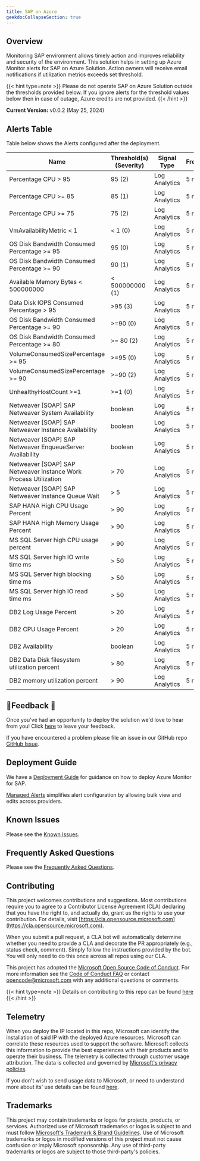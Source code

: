```yaml
---
title: SAP on Azure
geekdocCollapseSection: true
---
```


## Overview

Monitoring SAP environment allows timely action and improves reliability and security of the environment. This solution helps in setting up Azure Monitor alerts for SAP on  Azure Solution. Action owners will receive email notifications if utilization metrics exceeds set threshold.

{{< hint type=note >}}
Please do not operate SAP on Azure Solution outside the thresholds provided below. If you ignore alerts for the threshold values below then in case of outage, Azure credits are not provided.
{{< /hint >}}

**Current Version:**
v0.0.2 (May 25, 2024)

## Alerts Table

Table below shows the Alerts configured after the deployment.

| Name                                                       | Threshold(s) (Severity)                    | Signal Type             | Frequency | \# Alert Rules |
| ---------------------------------------------------------- | ------------------------------------------ | ----------------------- | --------- | -------------- |
| Percentage CPU > 95                                        | 95 (2)                                     | Log Analytics           | 5 min     | Default        |
| Percentage CPU >= 85                                       | 85 (1)                                     | Log Analytics           | 5 min     | Default        |
| Percentage CPU >= 75                                       | 75 (2)                                     | Log Analytics           | 5 min     | Default        |
| VmAvailabilityMetric < 1                                   | < 1 (0)                                    | Log Analytics           | 5 min     | Default        |
| OS Disk Bandwidth Consumed Percentage >= 95                | 95 (0)                                     | Log Analytics           | 5 min     | Default        |
| OS Disk Bandwidth Consumed Percentage >= 90                | 90 (1)                                     | Log Analytics           | 5 min     | Default        |
| Available Memory Bytes < 500000000                         | < 500000000 (1)                            | Log Analytics           | 5 min     | Default        |
| Data Disk IOPS Consumed Percentage > 95                    | \>95 (3)                                   | Log Analytics           | 5 min     | Default        |
| OS Disk Bandwidth Consumed Percentage >= 90                | \>=90 (0)                                  | Log Analytics           | 5 min     | Default        |
| OS Disk Bandwidth Consumed Percentage >= 80                | \>= 80 (2)                                 | Log Analytics           | 5 min     | Default        |
| VolumeConsumedSizePercentage >= 95                         | \>=95 (0)                                  | Log Analytics           | 5 min     | Default        |
| VolumeConsumedSizePercentage >= 90                         | \>=90 (2)                                  | Log Analytics           | 5 min     | Default        |
| UnhealthyHostCount >=1                                     | \>=1 (0)                                   | Log Analytics           | 5 min     | Default        |
| Netweaver [SOAP] SAP Netweaver System Availability         | boolean                                    | Log Analytics           | 5 min     | Default        |
| Netweaver [SOAP] SAP Netweaver Instance Availability       | boolean                                    | Log Analytics           | 5 min     | Default        |
| Netweaver [SOAP] SAP Netweaver EnqueueServer Availability  | boolean                                    | Log Analytics           | 5 min     | Default        |
| Netweaver [SOAP] SAP Netweaver Instance Work Process Utilization | > 70                                 | Log Analytics           | 5 min     | Default        |
| Netweaver [SOAP] SAP Netweaver Instance Queue Wait         | > 5                                        | Log Analytics           | 5 min     | Default        |
| SAP HANA High CPU Usage Percent                            | > 90                                       | Log Analytics           | 5 min     | Default        |
| SAP HANA High Memory Usage Percent                         | > 90                                       | Log Analytics           | 5 min     | Default        |
| MS SQL Server high CPU usage percent                       | > 90                                       | Log Analytics           | 5 min     | Default        |
| MS SQL Server high IO write time ms                        | > 50                                       | Log Analytics           | 5 min     | Default        |
| MS SQL Server high blocking time ms                        | > 50                                       | Log Analytics           | 5 min     | Default        |
| MS SQL Server high IO read time ms                         | > 50                                       | Log Analytics           | 5 min     | Default        |
| DB2 Log Usage Percent                                      | > 20                                       | Log Analytics           | 5 min     | Default        |
| DB2 CPU Usage Percent                                      | > 20                                       | Log Analytics           | 5 min     | Default        |
| DB2 Availability                                           | boolean                                    | Log Analytics           | 5 min     | Default        |
| DB2 Data Disk filesystem utilization percent               | > 80                                       | Log Analytics           | 5 min     | Default        |
| DB2 memory utilization percent                             | > 90                                       | Log Analytics           | 5 min     | Default        |





## 📣Feedback 📣

Once you've had an opportunity to deploy the solution we'd love to hear from you! Click [here](https://aka.ms/alz/monitor/feedback) to leave your feedback.

If you have encountered a problem please file an issue in our GitHub repo [GitHub Issue](https://github.com/Azure/azure-monitor-baseline-alerts/issues).

## Deployment Guide

We have a [Deployment Guide](https://learn.microsoft.com/en-us/azure/sap/monitor/quickstart-portal) for guidance on how to deploy Azure Monitor for SAP.

[Managed Alerts](https://github.com/Azure/Azure-Monitor-for-SAP-solutions-preview/wiki/9-.b.-Managed-alerts-enabling-bulk-alerts) simplifies alert configuration by allowing bulk view and edits across providers.

## Known Issues

Please see the [Known Issues](Known-Issues).

## Frequently Asked Questions

Please see the [Frequently Asked Questions](FAQ).

## Contributing

This project welcomes contributions and suggestions.
Most contributions require you to agree to a Contributor License Agreement (CLA)
declaring that you have the right to, and actually do, grant us the rights to use your contribution.
For details, visit [https://cla.opensource.microsoft.com](https://cla.opensource.microsoft.com).

When you submit a pull request, a CLA bot will automatically determine whether you need to provide
a CLA and decorate the PR appropriately (e.g., status check, comment).
Simply follow the instructions provided by the bot.
You will only need to do this once across all repos using our CLA.

This project has adopted the [Microsoft Open Source Code of Conduct](https://opensource.microsoft.com/codeofconduct/).
For more information see the [Code of Conduct FAQ](https://opensource.microsoft.com/codeofconduct/faq/) or
contact [opencode@microsoft.com](mailto:opencode@microsoft.com) with any additional questions or comments.

{{< hint type=note >}}
Details on contributing to this repo can be found [here](../../../contributing)
{{< /hint >}}

## Telemetry

When you deploy the IP located in this repo, Microsoft can identify the installation of said IP with the deployed Azure resources. Microsoft can correlate these resources used to support the software. Microsoft collects this information to provide the best experiences with their products and to operate their business. The telemetry is collected through customer usage attribution. The data is collected and governed by [Microsoft's privacy policies](https://www.microsoft.com/trustcenter).

If you don't wish to send usage data to Microsoft, or need to understand more about its' use details can be found [here](./Telemetry).

## Trademarks

This project may contain trademarks or logos for projects, products, or services.
Authorized use of Microsoft trademarks or logos is subject to and must follow
[Microsoft's Trademark & Brand Guidelines](https://www.microsoft.com/legal/intellectualproperty/trademarks/usage/general).
Use of Microsoft trademarks or logos in modified versions of this project must not cause confusion or imply Microsoft sponsorship.
Any use of third-party trademarks or logos are subject to those third-party's policies.
